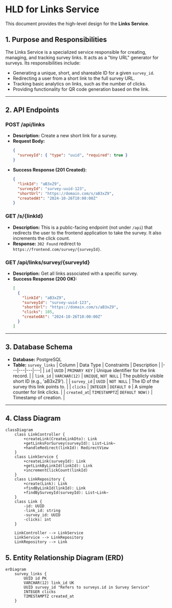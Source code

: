 # HLD for Links Service

This document provides the high-level design for the **Links Service**.

## 1. Purpose and Responsibilities

The Links Service is a specialized service responsible for creating, managing, and tracking survey links. It acts as a "tiny URL" generator for surveys. Its responsibilities include:
-   Generating a unique, short, and shareable ID for a given `survey_id`.
-   Redirecting a user from a short link to the full survey URL.
-   Tracking basic analytics on links, such as the number of clicks.
-   Providing functionality for QR code generation based on the link.

---

## 2. API Endpoints

### POST /api/links

*   **Description:** Create a new short link for a survey.
*   **Request Body:**
    ```json
    {
      "surveyId": { "type": "uuid", "required": true }
    }
    ```
*   **Success Response (201 Created):**
    ```json
    {
      "linkId": "aB3xZ9",
      "surveyId": "survey-uuid-123",
      "shortUrl": "https://domain.com/s/aB3xZ9",
      "createdAt": "2024-10-26T10:00:00Z"
    }
    ```

### GET /s/{linkId}

*   **Description:** This is a public-facing endpoint (not under `/api`) that redirects the user to the frontend application to take the survey. It also increments the click count.
*   **Response:** `302 Found` redirect to `https://frontend.com/survey/{surveyId}`.

### GET /api/links/survey/{surveyId}

*   **Description:** Get all links associated with a specific survey.
*   **Success Response (200 OK):**
    ```json
    [
      {
        "linkId": "aB3xZ9",
        "surveyId": "survey-uuid-123",
        "shortUrl": "https://domain.com/s/aB3xZ9",
        "clicks": 105,
        "createdAt": "2024-10-26T10:00:00Z"
      }
    ]
    ```

---

## 3. Database Schema

*   **Database:** PostgreSQL
*   **Table:** `survey_links`
    | Column | Data Type | Constraints | Description |
    |---|---|---|---|
    | `id` | `UUID` | `PRIMARY KEY` | Unique identifier for the link record. |
    | `link_id` | `VARCHAR(12)` | `UNIQUE`, `NOT NULL` | The publicly visible short ID (e.g., 'aB3xZ9'). |
    | `survey_id` | `UUID` | `NOT NULL` | The ID of the survey this link points to. |
    | `clicks` | `INTEGER` | `DEFAULT 0` | A simple counter for link clicks. |
    | `created_at`| `TIMESTAMPTZ`| `DEFAULT NOW()` | Timestamp of creation. |

---

## 4. Class Diagram

```mermaid
classDiagram
    class LinkController {
        +createLink(CreateLinkDto): Link
        +getLinksForSurvey(surveyId): List~Link~
        +handleRedirect(linkId): RedirectView
    }
    class LinkService {
        +createLink(surveyId): Link
        +getLinkByLinkId(linkId): Link
        +incrementClickCount(linkId)
    }
    class LinkRepository {
        +create(Link): Link
        +findByLinkId(linkId): Link
        +findBySurveyId(surveyId): List~Link~
    }
    class Link {
        -id: UUID
        -link_id: string
        -survey_id: UUID
        -clicks: int
    }

    LinkController --> LinkService
    LinkService --> LinkRepository
    LinkRepository --> Link
```

## 5. Entity Relationship Diagram (ERD)

```mermaid
erDiagram
    survey_links {
        UUID id PK
        VARCHAR(12) link_id UK
        UUID survey_id "Refers to surveys.id in Survey Service"
        INTEGER clicks
        TIMESTAMPTZ created_at
    }
```
